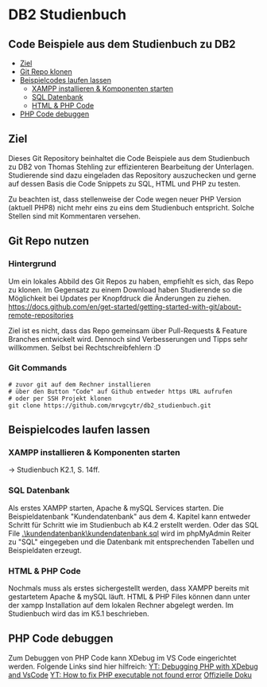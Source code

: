 # DB2 Studienbuch
## Code Beispiele aus dem Studienbuch zu DB2
  - [Ziel](#ziel)
  - [Git Repo klonen](#git-repo-klonen)
  - [Beispielcodes laufen lassen](#beispielcodes-laufen-lassen)
    - [XAMPP installieren & Komponenten starten](#xampp-installieren--komponenten-starten)
    - [SQL Datenbank](#sql-datenbank)
    - [HTML & PHP Code](#html--php-code)
  - [PHP Code debuggen](#php-code-debuggen)
## Ziel
Dieses Git Repository beinhaltet die Code Beispiele aus dem Studienbuch zu DB2 von Thomas Stehling zur effizienteren Bearbeitung der Unterlagen. Studierende sind dazu eingeladen das Repository auszuchecken und gerne auf dessen Basis die Code Snippets zu SQL, HTML und PHP zu testen.  

Zu beachten ist, dass stellenweise der Code wegen neuer PHP Version (aktuell PHP8) nicht mehr eins zu eins dem Studienbuch entspricht. Solche Stellen sind mit Kommentaren versehen. 

## Git Repo nutzen
### Hintergrund
Um ein lokales Abbild des Git Repos zu haben, empfiehlt es sich, das Repo zu klonen. Im Gegensatz zu einem Download haben Studierende so die Möglichkeit bei Updates per Knopfdruck die Änderungen zu ziehen.  
https://docs.github.com/en/get-started/getting-started-with-git/about-remote-repositories 

Ziel ist es nicht, dass das Repo gemeinsam über Pull-Requests & Feature Branches entwickelt wird. Dennoch sind Verbesserungen und Tipps sehr willkommen. Selbst bei Rechtschreibfehlern :D

### Git Commands
```console
# zuvor git auf dem Rechner installieren
# über den Button "Code" auf Github entweder https URL aufrufen 
# oder per SSH Projekt klonen
git clone https://github.com/mrvgcytr/db2_studienbuch.git

```
## Beispielcodes laufen lassen 

### XAMPP installieren & Komponenten starten 
-> Studienbuch K2.1, S. 14ff.

### SQL Datenbank
Als erstes XAMPP starten, Apache & mySQL Services starten. Die Beispieldatenbank "Kundendatenbank" aus dem 4. Kapitel kann entweder Schritt für Schritt wie im Studienbuch ab K4.2 erstellt werden. Oder das SQL File [.\kundendatenbank\kundendatenbank.sql](kundendatenbank.sql) wird im phpMyAdmin Reiter zu "SQL" eingegeben und die Datenbank mit entsprechenden Tabellen und Beispieldaten erzeugt. 

### HTML & PHP Code
Nochmals muss als erstes sichergestellt werden, dass XAMPP bereits mit gestartetem Apache & mySQL läuft. HTML & PHP Files können dann unter der xampp Installation auf dem lokalen Rechner abgelegt werden. Im Studienbuch wird das im K5.1 beschrieben. 

## PHP Code debuggen 
Zum Debuggen von PHP Code kann XDebug im VS Code eingerichtet werden. Folgende Links sind hier hilfreich: 
[YT: Debugging PHP with XDebug and VsCode](https://www.youtube.com/watch?v=LNIvugvmCyQ&ab_channel=TheCodeholic)
[YT: How to fix PHP executable not found error](https://www.youtube.com/watch?v=NAvMN2tqBZM&ab_channel=NickFrostbutter) 
[Offizielle Doku](http://localhost/dashboard/docs/activate-use-xdebug.html)